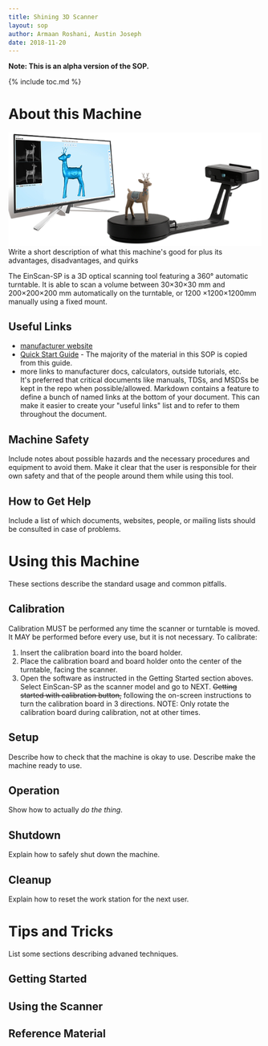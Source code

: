 ```yaml
---
title: Shining 3D Scanner
layout: sop
author: Armaan Roshani, Austin Joseph
date: 2018-11-20
---
```


**Note: This is an alpha version of the SOP.**

{% include toc.md %}


# About this Machine
![picture of the machine](img/shining_3D_image_1.png)
Write a short description of what this machine's good for plus its advantages, disadvantages, and quirks

The EinScan-SP is a 3D optical scanning tool featuring a 360° automatic turntable.
It is able to scan a volume between 30×30×30 mm and 200×200×200 mm automatically on the turntable, 
or 1200 ×1200×1200mm manually using a fixed mount.

## Useful Links
- [manufacturer website](https://www.einscan.com/einscan-se-sp)
- [Quick Start Guide] - The majority of the material in this SOP is copied from this guide.
- more links to manufacturer docs, calculators, outside tutorials, etc.  
It's preferred that critical documents like manuals, TDSs, and MSDSs be kept in the repo when possible/allowed.
Markdown contains a feature to define a bunch of named links at the bottom of your document.
This can make it easier to create your "useful links" list and to refer to them throughout the document.

## Machine Safety
Include notes about possible hazards and the necessary procedures and equipment to avoid them.
Make it clear that the user is responsible for their own safety 
and that of the people around them while using this tool.

## How to Get Help
Include a list of which documents, websites, people, or mailing lists should be consulted in case of problems.

# Using this Machine
These sections describe the standard usage and common pitfalls.

## Calibration

Calibration MUST be performed any time the scanner or turntable is moved. It MAY be performed before every use, but it is not necessary. To calibrate:
1. Insert the calibration board into the board holder.
2. Place the calibration board and board holder onto the center of the turntable, facing the scanner.
3. Open the software as instructed in the Getting Started section aboves. Select EinScan-SP as the scanner model and go to NEXT. ~~Getting started with calibration button,~~ following the on-screen instructions to turn the calibration board in 3 directions. 
NOTE: Only rotate the calibration board during calibration, not at other times.

## Setup
Describe how to check that the machine is okay to use.
Describe make the machine ready to use.

## Operation
Show how to actually *do the thing*.

## Shutdown
Explain how to safely shut down the machine.

## Cleanup
Explain how to reset the work station for the next user.

# Tips and Tricks
List some sections describing advaned techniques.

## Getting Started

## Using the Scanner

## Reference Material

[Quick Start Guide]: EinScan-SP-Quick-Guide-compressed.pdf
